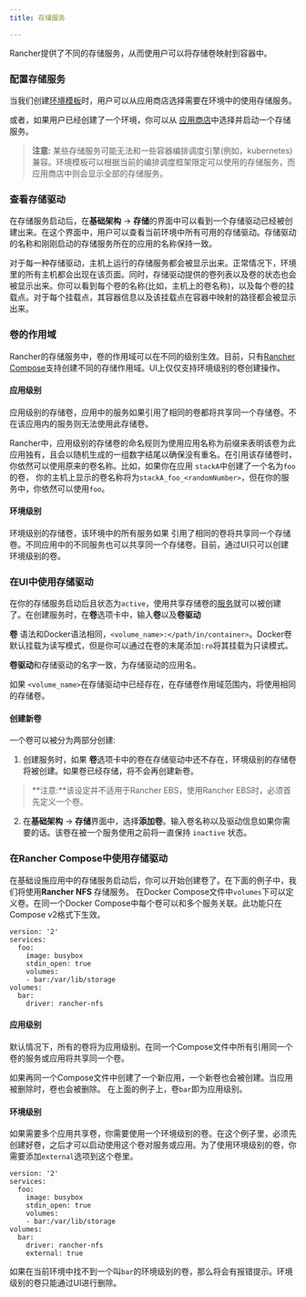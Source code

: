 ```yaml
---
title: 存储服务

---
```


Rancher提供了不同的存储服务，从而使用户可以将存储卷映射到容器中。

### 配置存储服务

当我们创建[环境模板](/docs/rancher/v1.x/cn/configuration/environments/#什么是环境模版)时，用户可以从应用商店选择需要在环境中的使用存储服务。

或者，如果用户已经创建了一个环境，你可以从 [应用商店](/docs/rancher/v1.x/cn/configuration/catalog/)中选择并启动一个存储服务。

> **注意:** 某些存储服务可能无法和一些容器编排调度引擎(例如，kubernetes)兼容。环境模板可以根据当前的编排调度框架限定可以使用的存储服务，而应用商店中则会显示全部的存储服务。

### 查看存储驱动

在存储服务启动后，在**基础架构** -> **存储**的界面中可以看到一个存储驱动已经被创建出来。在这个界面中，用户可以查看当前环境中所有可用的存储驱动。存储驱动的名称和刚刚启动的存储服务所在的应用的名称保持一致。

对于每一种存储驱动，主机上运行的存储服务都会被显示出来。正常情况下，环境里的所有主机都会出现在该页面。同时，存储驱动提供的卷列表以及卷的状态也会被显示出来。你可以看到每个卷的名称(比如，主机上的卷名称)，以及每个卷的挂载点。对于每个挂载点，其容器信息以及该挂载点在容器中映射的路径都会被显示出来。

### 卷的作用域

Rancher的存储服务中，卷的作用域可以在不同的级别生效。目前，只有[Rancher Compose](#在rancher-compose中使用存储驱动)支持创建不同的存储作用域。UI上仅仅支持环境级别的卷创建操作。

#### 应用级别

应用级别的存储卷，应用中的服务如果引用了相同的卷都将共享同一个存储卷。不在该应用内的服务则无法使用此存储卷。

Rancher中，应用级别的存储卷的命名规则为使用应用名称为前缀来表明该卷为此应用独有，且会以随机生成的一组数字结尾以确保没有重名。在引用该存储卷时，你依然可以使用原来的卷名称。比如，如果你在应用 `stackA`中创建了一个名为`foo` 的卷， 你的主机上显示的卷名称将为`stackA_foo_<randomNumber>`，但在你的服务中，你依然可以使用`foo`。

#### 环境级别

环境级别的存储卷，该环境中的所有服务如果 引用了相同的卷将共享同一个存储卷。不同应用中的不同服务也可以共享同一个存储卷。目前，通过UI只可以创建环境级别的卷。

### 在UI中使用存储驱动

在你的存储服务启动后且状态为`active`，使用共享存储卷的[服务](/docs/rancher/v1.x/cn/infrastructure/cattle/adding-services/)就可以被创建了。在创建服务时，在**卷**选项卡中，输入**卷**以及**卷驱动**

**卷** 语法和Docker语法相同，`<volume_name>:</path/in/container>`。Docker卷默认挂载为读写模式，但是你可以通过在卷的末尾添加`:ro`将其挂载为只读模式。

**卷驱动**和存储驱动的名字一致，为存储驱动的应用名。

如果 `<volume_name>`在存储驱动中已经存在，在存储卷作用域范围内，将使用相同的存储卷。

#### 创建新卷

一个卷可以被分为两部分创建:

1. 创建服务时，如果 **卷**选项卡中的卷在存储驱动中还不存在，环境级别的存储卷将被创建。如果卷已经存储，将不会再创建新卷。
> **注意:**该设定并不适用于Rancher EBS，使用Rancher EBS时，必须首先定义一个卷。

2. 在**基础架构** -> **存储**界面中，选择**添加卷**。输入卷名称以及驱动信息如果你需要的话。该卷在被一个服务使用之前将一直保持 `inactive` 状态。

### 在Rancher Compose中使用存储驱动

在基础设施应用中的存储服务启动后，你可以开始创建卷了。在下面的例子中，我们将使用**Rancher NFS** 存储服务。
在Docker Compose文件中`volumes`下可以定义卷。在同一个Docker Compose中每个卷可以和多个服务关联。此功能只在Compose v2格式下生效。


```
version: '2'
services:
  foo:
    image: busybox
    stdin_open: true
    volumes:
    - bar:/var/lib/storage
volumes:
  bar:
    driver: rancher-nfs
```

#### 应用级别

默认情况下，所有的卷将为应用级别。在同一个Compose文件中所有引用同一个卷的服务或应用将共享同一个卷。

如果再同一个Compose文件中创建了一个新应用，一个新卷也会被创建。当应用被删除时，卷也会被删除。
在上面的例子上，卷`bar`即为应用级别。

#### 环境级别

如果需要多个应用共享卷，你需要使用一个环境级别的卷。在这个例子里，必须先创建好卷，之后才可以启动使用这个卷对服务或应用。为了使用环境级别的卷，你需要添加`external`选项到这个卷里。

```
version: '2'
services:
  foo:
    image: busybox
    stdin_open: true
    volumes:
    - bar:/var/lib/storage
volumes:
  bar:
    driver: rancher-nfs
    external: true
```

如果在当前环境中找不到一个叫`bar`的环境级别的卷，那么将会有报错提示。环境级别的卷只能通过UI进行删除。
